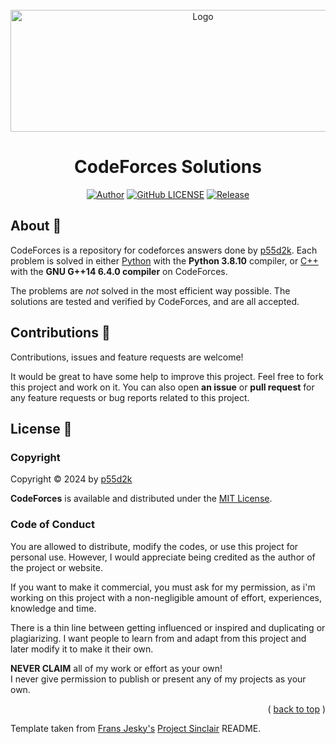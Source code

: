 <div id="top"></div>
<br/>
<div align="center">
  <a href="https://github.com/p55d2k/codeforces">
    <img src="https://codeforces.org/s/51925/images/codeforces-sponsored-by-ton.png" alt="Logo" width="600" height="195">
  </a>
  <h1>CodeForces Solutions</h1>

[![Author](https://img.shields.io/badge/author-p55d2k-lightgrey.svg?style=flat&color=%23673ab7)](https://github.com/p55d2k)
[![GitHub LICENSE](https://img.shields.io/badge/license-MIT-lightgrey.svg?style=flat&color=%232196f3)](https://github.com/p55d2k/codeforces/LICENSE)
[![Release](https://img.shields.io/github/v/release/p55d2k/codeforces?style=flat&color=%23009688)](https://github.com/p55d2k/codeforces/releases)

</div>

## About 📖

CodeForces is a repository for codeforces answers done by [p55d2k](https://codeforces.com/profile/p55d2k/). Each problem is solved in either [Python](https://python.org/) with the <b>Python 3.8.10</b> compiler, or [C++](https://cplusplus.com) with the <b>GNU G++14 6.4.0 compiler</b> on CodeForces.

The problems are <i>not</i> solved in the most efficient way possible. The solutions are tested and verified by CodeForces, and are all accepted.

## Contributions 🤝

Contributions, issues and feature requests are welcome!

It would be great to have some help to improve this project. Feel free to fork this project and work on it. You can also open **an issue** or **pull request** for any feature requests or bug reports related to this project.

## License 📝

### Copyright

Copyright © 2024 by [p55d2k](https://github.com/p55d2k)

**CodeForces** is available and distributed under the [MIT License](https://github.com/p55d2k/codeforces/LICENSE).

### Code of Conduct

You are allowed to distribute, modify the codes, or use this project for personal use. However, I would appreciate being credited as the author of the project or website.

If you want to make it commercial, you must ask for my permission, as i'm working on this project with a non-negligible amount of effort, experiences, knowledge and time.

There is a thin line between getting influenced or inspired and duplicating or plagiarizing. I want people to learn from and adapt from this project and later modify it to make it their own.

**NEVER CLAIM** all of my work or effort as your own!
<br/>
I never give permission to publish or present any of my projects as your own.

<p align="right">( <a href="#top">back to top</a> )</p>

Template taken from [Frans Jesky's](https://github.com/fransjesky) [Project Sinclair](https://github.com/fransjesky/sinclair) README.
